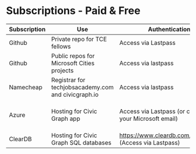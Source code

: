 # Subscriptions - Paid & Free

| Subscription  | Use  | Authentication  | Paid/Unpaid | Frequency  |
|---|---|---|---|---|
| Github  | Private repo for TCE fellows  | Access via Lastpass |  Paid plan | Monthly - Every 25th |
| Github  | Public repos for Microsoft Cities projects  | Access via lastpass | Free plan | N/A |
| Namecheap  | Registrar for techjobsacademy.com and civicgraph.io  | Access via lastpass  | Paid  | Yearly - Every March  |
| Azure  | Hosting for Civic Graph app | Access via Lastpass (or connect to your Microsoft email)  | Free (sponsored by Microsoft)  | N/A |
| ClearDB  | Hosting for Civic Graph SQL databases  | https://www.cleardb.com/login.view (Access via Lastpass)  | Paid  | Monthly  |
